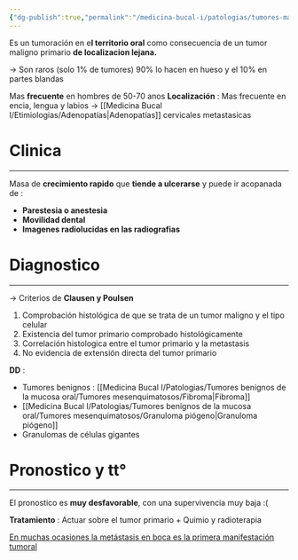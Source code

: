 ```yaml
---
{"dg-publish":true,"permalink":"/medicina-bucal-i/patologias/tumores-malignos-de-la-mucosa-oral/metastasis-de-partes-blandas/"}
---
```


Es un tumoración en e**l territorio oral** como consecuencia de un tumor maligno primario **de localizacion lejana.**

→ Son raros (solo 1% de tumores)
90% lo hacen en hueso y el 10% en partes blandas

Mas **frecuente** en hombres de 50-70 anos
**Localización** : Mas frecuente en encia, lengua y labios
→ [[Medicina Bucal I/Etimiologias/Adenopatías\|Adenopatías]] cervicales metastasicas

# Clinica
---

Masa de **crecimiento rapido** que **tiende a ulcerarse** y puede ir acopanada de : 
- **Parestesia o anestesia**
- **Movilidad dental**
- **Imagenes radiolucidas en las radiografias**

# Diagnostico
---

→ Criterios de **Clausen y Poulsen**
1. Comprobación histológica de que se trata de un tumor maligno y el tipo celular
2. Existencia del tumor primario comprobado histológicamente
3. Correlación histologica entre el tumor primario y la metastasis
4. No evidencia de extensión directa del tumor primario

**DD** : 
- Tumores benignos : [[Medicina Bucal I/Patologias/Tumores benignos de la mucosa oral/Tumores mesenquimatosos/Fibroma\|Fibroma]]
- [[Medicina Bucal I/Patologias/Tumores benignos de la mucosa oral/Tumores mesenquimatosos/Granuloma piógeno\|Granuloma piógeno]]
- Granulomas de células gigantes

# Pronostico y tt°
---

El pronostico es **muy desfavorable**, con una supervivencia muy baja :(

**Tratamiento** : Actuar sobre el tumor primario + Quimio y radioterapia

<u>En muchas ocasiones la metástasis en boca es la primera manifestación tumoral</u>
